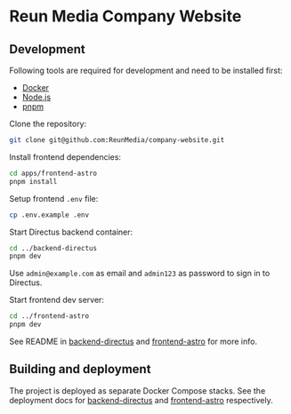 # Reun Media Company Website

## Development

Following tools are required for development and need to be installed first:

- [Docker](https://www.docker.com/)
- [Node.js](https://nodejs.org/)
- [pnpm](https://pnpm.io/installation)

Clone the repository:

```sh
git clone git@github.com:ReunMedia/company-website.git
```

Install frontend dependencies:

```sh
cd apps/frontend-astro
pnpm install
```

Setup frontend `.env` file:

```sh
cp .env.example .env
```

Start Directus backend container:

```sh
cd ../backend-directus
pnpm dev
```

Use `admin@example.com` as email and `admin123` as password to sign in to
Directus.

Start frontend dev server:

```sh
cd ../frontend-astro
pnpm dev
```

See README in [backend-directus](apps/backend-directus/README.md) and
[frontend-astro](apps/frontend-astro/README.md) for more info.

## Building and deployment

The project is deployed as separate Docker Compose stacks. See the deployment
docs for
[backend-directus](apps/backend-directus/README.md#building-and-deployment) and
[frontend-astro](apps/frontend-astro/README.md#building-and-deployment)
respectively.
